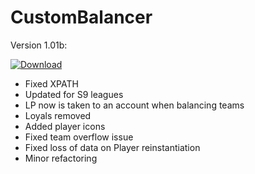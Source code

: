 # CustomBalancer

Version 1.01b:

[![Download](https://www.ai-media.tv/wp-content/uploads/2016/08/Download-Button-w-Text.png)](https://github.com/TheFizz/CustomBalancer/raw/master/LoL%20Custom%20Games%20Balancer%20v1.01b.exe)

- Fixed XPATH
- Updated for S9 leagues
- LP now is taken to an account when balancing teams
- Loyals removed
- Added player icons
- Fixed team overflow issue
- Fixed loss of data on Player reinstantiation
- Minor refactoring
